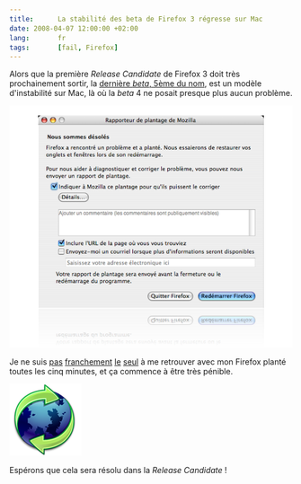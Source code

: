 ```yaml
---
title:      La stabilité des beta de Firefox 3 régresse sur Mac
date: 2008-04-07 12:00:00 +02:00
lang:       fr
tags:       [fail, Firefox]
---
```


Alors que la première *Release Candidate* de Firefox 3 doit très prochainement sortir, la [dernière *beta*, 5ème du nom](http://developer.mozilla.org/devnews/index.php/2008/04/02/firefox-3-beta-5-now-available-for-download/), est un modèle d'instabilité sur Mac, là où la *beta* 4 ne posait presque plus aucun problème.

![](firefox3beta5-plante.png)

Je ne suis [pas](http://twitter.com/n1k0/statuses/783959611) [franchement](http://standblog.org/blog/post/2008/04/02/Firefox-3-Beta-5-released#c5798) [le](http://www.civicactions.com/blog/firefox_3_almost_stable_and_mac_favicon_theme#comment-1286) [seul](http://talkback.zdnet.com/5208-12554-0.html?forumID=1&threadID=46241&messageID=855992&start=-9961) à me retrouver avec mon Firefox planté toutes les cinq minutes, et ça commence à être très pénible.

![](FirefoxCrashReporter.png)

Espérons que cela sera résolu dans la *Release Candidate* !
